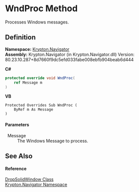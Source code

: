 # WndProc Method


Processes Windows messages.



## Definition
**Namespace:** <a href="a21ac074-d119-3dc6-bd1c-d3a12c0128bc.md">Krypton.Navigator</a>  
**Assembly:** Krypton.Navigator (in Krypton.Navigator.dll) Version: 80.23.10.287+8d7660f9dc5efd033fabe008ebfb904beab6d444

**C#**
``` C#
protected override void WndProc(
	ref Message m
)
```
**VB**
``` VB
Protected Overrides Sub WndProc ( 
	ByRef m As Message
)
```



#### Parameters
<dl><dt>  Message</dt><dd>The Windows Message to process.</dd></dl>

## See Also


#### Reference
<a href="fc1f2f62-d85f-37a1-b7bf-028d193b66b2.md">DropSolidWindow Class</a>  
<a href="a21ac074-d119-3dc6-bd1c-d3a12c0128bc.md">Krypton.Navigator Namespace</a>  

